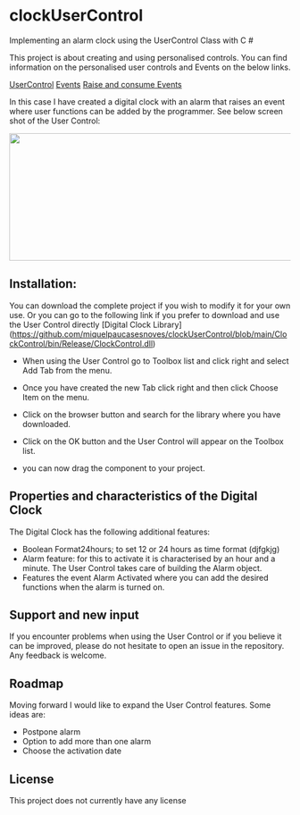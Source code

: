 # clockUserControl
 Implementing an alarm clock using the UserControl Class with C #


This project is about creating and using personalised controls. 
You can find information on the personalised user controls and Events on the below links.

[UserControl](https://docs.microsoft.com/en-us/dotnet/api/system.windows.forms.usercontrol?view=netframework-4.7.2)
[Events](https://docs.microsoft.com/en-us/dotnet/csharp/language-reference/keywords/event) 
[Raise and consume Events](https://docs.microsoft.com/en-us/dotnet/standard/events/how-to-raise-and-consume-events)

In this case I have created a digital clock with an alarm that raises an event where user functions can be added by the programmer. See below screen shot of the User Control:

<p align="center">
  <img width="508" height="228" src="https://github.com/miquelpaucasesnoves/clockUserControl/blob/main/screenshots/screenshot.png">
</p>


## Installation: 

You can download the complete project if you wish to modify it for your own use.
Or you can go to the following link if you prefer to download and use the User Control directly [Digital Clock Library] (https://github.com/miquelpaucasesnoves/clockUserControl/blob/main/ClockControl/bin/Release/ClockControl.dll)

- When using the User Control go to Toolbox list and click right and select Add Tab from the menu.

- Once you have created the new Tab click right and then click Choose Item on the menu.

- Click on the browser button and search for the library where you have downloaded.

- Click on the OK button and the User Control will appear on the Toolbox list.

- you can now drag the component to your project.

## Properties and characteristics of the Digital Clock

The Digital Clock has the following additional features:
- Boolean Format24hours; to set 12 or 24 hours as time format (djfgkjg)
- Alarm feature: for this to activate it is characterised by an hour and a minute. The User Control takes care of building the Alarm object.
- Features the event Alarm Activated where you can add the desired functions when the alarm is turned on.

## Support and new input

If you encounter problems when using the User Control or if you believe it can be improved, please do not hesitate to open an issue in the repository. Any feedback is welcome.

## Roadmap

Moving forward I would like to expand the User Control features. Some ideas are:

- Postpone alarm
- Option to add more than one alarm
- Choose the activation date

## License 

This project does not currently have any license
